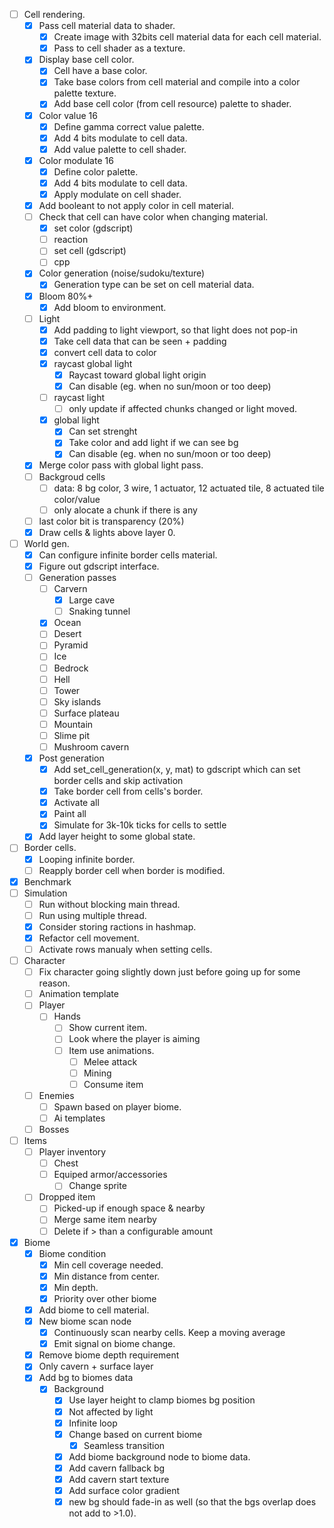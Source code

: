 - [ ] Cell rendering.
    - [x] Pass cell material data to shader.
        - [x] Create image with 32bits cell material data for each cell material.
        - [x] Pass to cell shader as a texture.
    - [x] Display base cell color.
    	- [x] Cell have a base color.
		- [x] Take base colors from cell material and compile into a color palette texture.
		- [x] Add base cell color (from cell resource) palette to shader.
    - [x] Color value 16
		- [x] Define gamma correct value palette.
		- [x] Add 4 bits modulate to cell data.
		- [x] Add value palette to cell shader.
    - [x] Color modulate 16
        - [x] Define color palette.
        - [x] Add 4 bits modulate to cell data.
        - [x] Apply modulate on cell shader.
    - [x] Add booleant to not apply color in cell material.
    - [ ] Check that cell can have color when changing material.
        - [x] set color (gdscript)
        - [ ] reaction
        - [ ] set cell (gdscript)
        - [ ] cpp
    - [x] Color generation (noise/sudoku/texture)
        - [x] Generation type can be set on cell material data.
    - [x] Bloom 80%+
        - [x] Add bloom to environment.
    - [ ] Light
        - [x] Add padding to light viewport, so that light does not pop-in
        - [x] Take cell data that can be seen + padding
        - [x] convert cell data to color
        - [x] raycast global light
            - [x] Raycast toward global light origin
            - [x] Can disable (eg. when no sun/moon or too deep)
        - [ ] raycast light
            - [ ] only update if affected chunks changed or light moved.
        - [x] global light
            - [x] Can set strenght
            - [x] Take color and add light if we can see bg
            - [x] Can disable (eg. when no sun/moon or too deep)
    - [x] Merge color pass with global light pass.
    - [ ] Backgroud cells
        - [ ] data: 8 bg color, 3 wire, 1 actuator, 12 actuated tile, 8 actuated tile color/value
        - [ ] only alocate a chunk if there is any
    - [ ] last color bit is transparency (20%)
    - [x] Draw cells & lights above layer 0. 
- [ ] World gen.
    - [x] Can configure infinite border cells material.
    - [x] Figure out gdscript interface.
    - [ ] Generation passes
        - [ ] Carvern
            - [x] Large cave
            - [ ] Snaking tunnel
        - [x] Ocean
        - [ ] Desert
        - [ ] Pyramid
        - [ ] Ice
        - [ ] Bedrock
        - [ ] Hell
        - [ ] Tower
        - [ ] Sky islands
        - [ ] Surface plateau
        - [ ] Mountain
        - [ ] Slime pit
        - [ ] Mushroom cavern
    - [x] Post generation
        - [x] Add set_cell_generation(x, y, mat) to gdscript which can set border cells and skip activation
        - [x] Take border cell from cells's border.
        - [x] Activate all
        - [x] Paint all
        - [x] Simulate for 3k-10k ticks for cells to settle 
    - [x] Add layer height to some global state.
- [ ] Border cells.
    - [x] Looping infinite border.
    - [ ] Reapply border cell when border is modified.
- [x] Benchmark
- [ ] Simulation
    - [ ] Run without blocking main thread.
    - [ ] Run using multiple thread.
    - [x] Consider storing ractions in hashmap.
    - [x] Refactor cell movement.
    - [ ] Activate rows manualy when setting cells.
- [ ] Character
    - [ ] Fix character going slightly down just before going up for some reason.
    - [ ] Animation template
    - [ ] Player
        - [ ] Hands
            - [ ] Show current item.
            - [ ] Look where the player is aiming
            - [ ] Item use animations.
                - [ ] Melee attack
                - [ ] Mining
                - [ ] Consume item
    - [ ] Enemies
        - [ ] Spawn based on player biome.
        - [ ] Ai templates
    - [ ] Bosses
- [ ] Items
    - [ ] Player inventory
        - [ ] Chest
        - [ ] Equiped armor/accessories
            - [ ] Change sprite
    - [ ] Dropped item
        - [ ] Picked-up if enough space & nearby
        - [ ] Merge same item nearby
        - [ ] Delete if > than a configurable amount
- [x] Biome
    - [x] Biome condition
        - [x] Min cell coverage needed.
        - [x] Min distance from center.
        - [x] Min depth.
        - [x] Priority over other biome
    - [x] Add biome to cell material.
    - [x] New biome scan node
        - [x] Continuously scan nearby cells. Keep a moving average
        - [x] Emit signal on biome change.
    - [x] Remove biome depth requirement
    - [x] Only cavern + surface layer
    - [x] Add bg to biomes data
        - [x] Background
            - [x] Use layer height to clamp biomes bg position
            - [x] Not affected by light
            - [x] Infinite loop
            - [x] Change based on current biome
                - [x] Seamless transition
            - [x] Add biome background node to biome data. 
            - [x] Add cavern fallback bg
            - [x] Add cavern start texture
            - [x] Add surface color gradient
            - [x] new bg should fade-in as well (so that the bgs overlap does not add to >1.0).